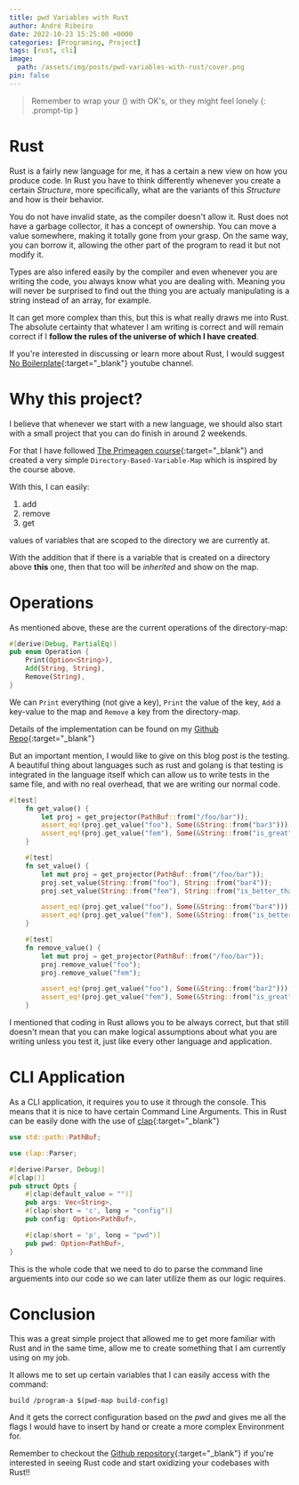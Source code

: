 ```yaml
---
title: pwd Variables with Rust
author: André Ribeiro
date: 2022-10-23 15:25:00 +0000
categories: [Programing, Project]
tags: [rust, cli]
image:
  path: /assets/img/posts/pwd-variables-with-rust/cover.png
pin: false
---
```


> Remember to wrap your () with OK's, or they might feel lonely
{: .prompt-tip }

# Rust
Rust is a fairly new language for me, it has a certain a new view on how you produce code.
In Rust you have to think differently whenever you create a certain *Structure*, more specifically, what are the variants
of this *Structure* and how is their behavior.

You do not have invalid state, as the compiler doesn't allow it.
Rust does not have a garbage collector, it has a concept of ownership. You can move a value somewhere, making it totally gone
from your grasp. On the same way, you can borrow it, allowing the other part of the program to read it but not modify it.

Types are also infered easily by the compiler and even whenever you are writing the code, you always know what you are dealing with.
Meaning you will never be surprised to find out the thing you are actualy manipulating is a string instead of an array, for example.

It can get more complex than this, but this is what really draws me into Rust. The absolute certainty that whatever I am writing
is correct and will remain correct if I **follow the rules of the universe of which I have created**.

If you're interested in discussing or learn more about Rust, I would suggest [No Boilerplate][no boilerplate]{:target="_blank"} youtube channel.

# Why this project?

I believe that whenever we start with a new language, we should also start with a small project that you can do finish
in around 2 weekends.

For that I have followed [The Primeagen course][course]{:target="_blank"} and created a
very simple `Directory-Based-Variable-Map` which is inspired by the course above.

With this, I can easily:
1. add
2. remove
3. get

values of variables that are scoped to the directory we are currently at.

With the addition that if there is a variable that is created on a directory above **this** one, then that too will be
*inherited* and show on the map.

# Operations
As mentioned above, these are the current operations of the directory-map:
```rust
#[derive(Debug, PartialEq)]
pub enum Operation {
    Print(Option<String>),
    Add(String, String),
    Remove(String),
}
```
We can `Print` everything (not give a key), `Print` the value of the key, `Add` a key-value to the map and `Remove` a key
from the directory-map.

Details of the implementation can be found on my [Github Repo][github repo]{:target="_blank"}

But an important mention, I would like to give on this blog post is the testing.
A beautiful thing about languages such as rust and golang is that testing is integrated in the language itself which can
allow us to write tests in the same file, and with no real overhead, that we are writing our normal code.

```rust
#[test]
    fn get_value() {
        let proj = get_projector(PathBuf::from("/foo/bar"));
        assert_eq!(proj.get_value("foo"), Some(&String::from("bar3")));
        assert_eq!(proj.get_value("fem"), Some(&String::from("is_great")));
    }

    #[test]
    fn set_value() {
        let mut proj = get_projector(PathBuf::from("/foo/bar"));
        proj.set_value(String::from("foo"), String::from("bar4"));
        proj.set_value(String::from("fem"), String::from("is_better_than_great"));

        assert_eq!(proj.get_value("foo"), Some(&String::from("bar4")));
        assert_eq!(proj.get_value("fem"), Some(&String::from("is_better_than_great")));
    }

    #[test]
    fn remove_value() {
        let mut proj = get_projector(PathBuf::from("/foo/bar"));
        proj.remove_value("foo");
        proj.remove_value("fem");

        assert_eq!(proj.get_value("foo"), Some(&String::from("bar2")));
        assert_eq!(proj.get_value("fem"), Some(&String::from("is_great")));
    }
```

I mentioned that coding in Rust allows you to be always correct, but that still doesn't mean that you can make logical
assumptions about what you are writing unless you test it, just like every other language and application.

# CLI Application
As a CLI application, it requires you to use it through the console. This means that it is nice to have certain Command Line Arguments.
This in Rust can be easily done with the use of [clap][clap]{:target="_blank"}

```rust
use std::path::PathBuf;

use clap::Parser;

#[derive(Parser, Debug)]
#[clap()]
pub struct Opts {
    #[clap(default_value = "")]
    pub args: Vec<String>,
    #[clap(short = 'c', long = "config")]
    pub config: Option<PathBuf>,

    #[clap(short = 'p', long = "pwd")]
    pub pwd: Option<PathBuf>,
}
```

This is the whole code that we need to do to parse the command line arguements into our code so we can later utilize them
as our logic requires.

# Conclusion
This was a great simple project that allowed me to get more familiar with Rust and in the same time, allow me to create
something that I am currently using on my job.

It allows me to set up certain variables that I can easily access with the command:

`build /program-a $(pwd-map build-config)`

And it gets the correct configuration based on the *pwd* and gives me all the flags I would have to insert by hand or create
a more complex Environment for.

Remember to checkout the [Github repository][github repo]{:target="_blank"} if you're interested in seeing Rust code
and start oxidizing your codebases with Rust!!

[no boilerplate]: https://www.youtube.com/watch?v=4YU_r70yGjQ
[github repo]: https://github.com/Andree37/projector/tree/main/projector
[clap]: https://docs.rs/clap/latest/clap/
[course]: https://frontendmasters.com/courses/typescript-go-rust/

